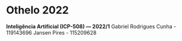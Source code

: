 # Othelo 2022

__Inteligência Artificial (ICP-508) — 2022/1__
Gabriel Rodrigues Cunha - 119143696
Jansen Pires - 115209628
